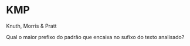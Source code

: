 # KMP

Knuth, Morris & Pratt

Qual o maior prefixo do padrão que encaixa no sufixo do texto analisado?